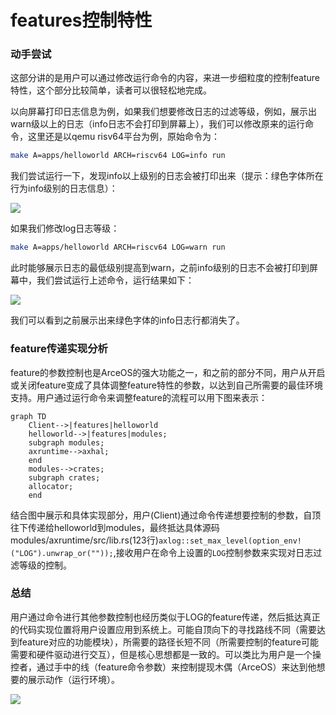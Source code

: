 # features控制特性

### 动手尝试


这部分讲的是用户可以通过修改运行命令的内容，来进一步细粒度的控制feature特性，这个部分比较简单，读者可以很轻松地完成。

以向屏幕打印日志信息为例，如果我们想要修改日志的过滤等级，例如，展示出warn级以上的日志（info日志不会打印到屏幕上），我们可以修改原来的运行命令，这里还是以qemu risv64平台为例，原始命令为：

```bash
make A=apps/helloworld ARCH=riscv64 LOG=info run
```

我们尝试运行一下，发现info以上级别的日志会被打印出来（提示：绿色字体所在行为info级别的日志信息）：

![](https://s3.bmp.ovh/imgs/2023/07/08/70bcb2d5d8955ed2.png)

如果我们修改log日志等级：

```bash
make A=apps/helloworld ARCH=riscv64 LOG=warn run
```

此时能够展示日志的最低级别提高到warn，之前info级别的日志不会被打印到屏幕中，我们尝试运行上述命令，运行结果如下：

![](https://s3.bmp.ovh/imgs/2023/07/08/ff2b0cf439009c81.png)

我们可以看到之前展示出来绿色字体的info日志行都消失了。

### feature传递实现分析

feature的参数控制也是ArceOS的强大功能之一，和之前的部分不同，用户从开启或关闭feature变成了具体调整feature特性的参数，以达到自己所需要的最佳环境支持。用户通过运行命令来调整feature的流程可以用下图来表示：



```mermaid
graph TD
	Client-->|features|helloworld
    helloworld-->|features|modules;
    subgraph modules;
    axruntime-->axhal;
    end
    modules-->crates;
    subgraph crates;
    allocator;
    end
```



结合图中展示和具体实现部分，用户(Client)通过命令传递想要控制的参数，自顶往下传递给helloworld到modules，最终抵达具体源码modules/axruntime/src/lib.rs(123行)```axlog::set_max_level(option_env!("LOG").unwrap_or(""));```,接收用户在命令上设置的```LOG```控制参数来实现对日志过滤等级的控制。

### 总结

用户通过命令进行其他参数控制也经历类似于LOG的feature传递，然后抵达真正的代码实现位置将用户设置应用到系统上。可能自顶向下的寻找路线不同（需要达到feature对应的功能模块），所需要的路径长短不同（所需要控制的feature可能需要和硬件驱动进行交互），但是核心思想都是一致的。可以类比为用户是一个操控者，通过手中的线（feature命令参数）来控制提现木偶（ArceOS）来达到他想要的展示动作（运行环境）。

![](https://s3.bmp.ovh/imgs/2023/07/09/1f9a24064eb6d6db.png)
